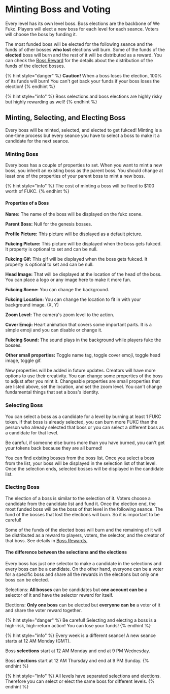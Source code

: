 # Minting Boss and Voting

Every level has its own level boss. Boss elections are the backbone of We Fukc. Players will elect a new boss for each level for each seance. Voters will choose the boss by funding it.&#x20;

The most funded boss will be elected for the following seance and the funds of other bosses **who lost** elections will burn. Some of the funds of the **elected** boss will burn and the rest of it will be distributed as a reward. You can check the [Boss Reward](boss-rewards.md) for the details about the distribution of the funds of the elected bosses.

{% hint style="danger" %}
**Caution!** When a boss loses the election, 100% of its funds will burn! You can't get back your funds if your boss loses the election!
{% endhint %}

{% hint style="info" %}
Boss selections and boss elections are highly risky but highly rewarding as well!
{% endhint %}

## Minting, Selecting, and Electing Boss

Every boss will be minted, selected, and elected to get fukced! Minting is a one-time process but every seance you have to select a boss to make it a candidate for the next seance.

### Minting Boss

Every boss has a couple of properties to set. When you want to mint a new boss, you inherit an existing boss as the parent boss. You should change at least one of the properties of your parent boss to mint a new boss.

{% hint style="info" %}
The cost of minting a boss will be fixed to $100 worth of FUKC.
{% endhint %}

#### Properties of a Boss

**Name:** The name of the boss will be displayed on the fukc scene.

**Parent Boss:** Null for the genesis bosses.

**Profile Picture:** This picture will be displayed as a default picture.

**Fukcing Picture:** This picture will be displayed when the boss gets fukced. It property is optional to set and can be null.

**Fukcing Gif:** This gif will be displayed when the boss gets fukced. It property is optional to set and can be null.

**Head Image:** That will be displayed at the location of the head of the boss. You can place a logo or any image here to make it more fun.

**Fukcing Scene:** You can change the background.&#x20;

**Fukcing Location:** You can change the location to fit in with your background image. (X, Y)

**Zoom Level:** The camera's zoom level to the action.

**Cover Emoji:** Heart animation that covers some important parts. It is a simple emoji and you can disable or change it.

**Fukcing Sound:** The sound plays in the background while players fukc the bosses.

**Other small properties:** Toggle name tag, toggle cover emoji, toggle head image, toggle gif.

New properties will be added in future updates. Creators will have more options to use their creativity. You can change some properties of the boss to adjust after you mint it. Changeable properties are small properties that are listed above, set the location, and set the zoom level. You can't change fundamental things that set a boss's identity.

### Selecting Boss

You can select a boss as a candidate for a level by burning at least 1 FUKC token. If that boss is already selected, you can burn more FUKC than the person who already selected that boss or you can select a different boss as a candidate for that level.&#x20;

Be careful, if someone else burns more than you have burned, you can't get your tokens back because they are all burned!

You can find existing bosses from the boss list. Once you select a boss from the list, your boss will be displayed in the selection list of that level. Once the selection ends, selected bosses will be displayed in the candidate list.&#x20;

### Electing Boss

The election of a boss is similar to the selection of it. Voters choose a candidate from the candidate list and fund it. Once the election end, the most funded boss will be the boss of that level in the following seance. The fund of the bosses that lost the elections will burn. So it is important to be careful!

Some of the funds of the elected boss will burn and the remaining of it will be distributed as a reward to players, voters, the selector, and the creator of that boss. See details in [Boss Rewards.](boss-rewards.md)

#### The difference between the selections and the elections

Every boss has just one selector to make a candidate in the selections and every boss can be a candidate. On the other hand, everyone can be a voter for a specific boss and share all the rewards in the elections but only one boss can be elected.

Selections: **All bosses** can be candidates but **one account can be** a selector of it and have the selector reward for itself.

Elections: **Only one boss** can be elected but **everyone can be** a voter of it and share the voter reward together.

{% hint style="danger" %}
Be careful! Selecting and electing a boss is a high-risk, high-return action! You can lose your funds!
{% endhint %}

{% hint style="info" %}
Every week is a different seance! A new seance starts at 12 AM Monday (GMT).

Boss **selections** start at 12 AM Monday and end at 9 PM Wednesday.

Boss **elections** start at 12 AM Thursday and end at 9 PM Sunday.
{% endhint %}

{% hint style="info" %}
All levels have separated selections and elections. Therefore you can select or elect the same boss for different levels.
{% endhint %}
